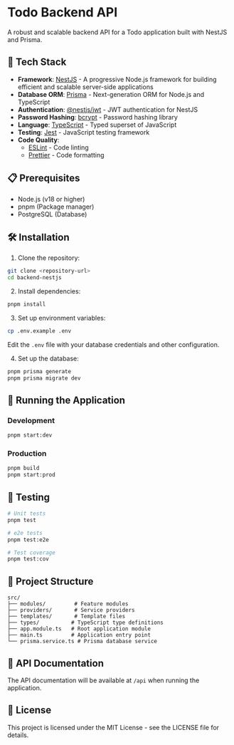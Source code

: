# Todo Backend API

A robust and scalable backend API for a Todo application built with NestJS and Prisma.

## 🚀 Tech Stack

- **Framework**: [NestJS](https://nestjs.com/) - A progressive Node.js framework for building efficient and scalable server-side applications
- **Database ORM**: [Prisma](https://www.prisma.io/) - Next-generation ORM for Node.js and TypeScript
- **Authentication**: [@nestjs/jwt](https://github.com/nestjs/jwt) - JWT authentication for NestJS
- **Password Hashing**: [bcrypt](https://github.com/dcodeIO/bcrypt.js) - Password hashing library
- **Language**: [TypeScript](https://www.typescriptlang.org/) - Typed superset of JavaScript
- **Testing**: [Jest](https://jestjs.io/) - JavaScript testing framework
- **Code Quality**:
  - [ESLint](https://eslint.org/) - Code linting
  - [Prettier](https://prettier.io/) - Code formatting

## 📋 Prerequisites

- Node.js (v18 or higher)
- pnpm (Package manager)
- PostgreSQL (Database)

## 🛠️ Installation

1. Clone the repository:
```bash
git clone <repository-url>
cd backend-nestjs
```

2. Install dependencies:
```bash
pnpm install
```

3. Set up environment variables:
```bash
cp .env.example .env
```
Edit the `.env` file with your database credentials and other configuration.

4. Set up the database:
```bash
pnpm prisma generate
pnpm prisma migrate dev
```

## 🚀 Running the Application

### Development
```bash
pnpm start:dev
```

### Production
```bash
pnpm build
pnpm start:prod
```

## 🧪 Testing

```bash
# Unit tests
pnpm test

# e2e tests
pnpm test:e2e

# Test coverage
pnpm test:cov
```

## 📁 Project Structure

```
src/
├── modules/         # Feature modules
├── providers/       # Service providers
├── templates/       # Template files
├── types/          # TypeScript type definitions
├── app.module.ts   # Root application module
├── main.ts         # Application entry point
└── prisma.service.ts # Prisma database service
```

## 🔑 API Documentation

The API documentation will be available at `/api` when running the application.

## 📝 License

This project is licensed under the MIT License - see the LICENSE file for details.

